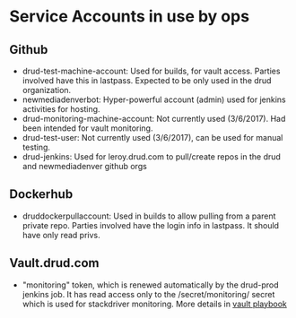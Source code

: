 # Service Accounts in use by ops

## Github

* drud-test-machine-account: Used for builds, for vault access. Parties involved have this in lastpass. Expected to be only used in the drud organization.
* newmediadenverbot: Hyper-powerful account (admin) used for jenkins activities for hosting.
* drud-monitoring-machine-account: Not currently used (3/6/2017). Had been intended for vault monitoring.
* drud-test-user: Not currently used (3/6/2017), can be used for manual testing.
* drud-jenkins: Used for leroy.drud.com to pull/create repos in the drud and newmediadenver github orgs

## Dockerhub

* druddockerpullaccount: Used in builds to allow pulling from a parent private repo. Parties involved have the login info in lastpass. It should have only read privs.

## Vault.drud.com

* "monitoring" token, which is renewed automatically by the drud-prod jenkins job. It has read access only to the /secret/monitoring/ secret which is used for stackdriver monitoring. More details in [vault playbook](https://github.com/drud/ops-docs/blob/master/vault_playbook.md)
